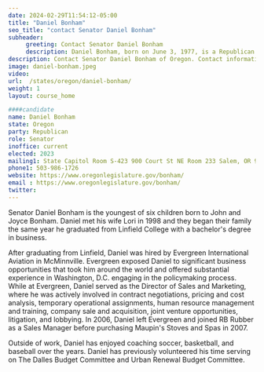 ```yaml
---
date: 2024-02-29T11:54:12-05:00
title: "Daniel Bonham"
seo_title: "contact Senator Daniel Bonham"
subheader:
     greeting: Contact Senator Daniel Bonham
     description: Daniel Bonham, born on June 3, 1977, is a Republican member of the Oregon State Senate representing District 26. This district encompasses rural Clackamas County and parts of Wasco, Hood River, and east Multnomah Counties, making up the Columbia River Gorge.
description: Contact Senator Daniel Bonham of Oregon. Contact information for Daniel Bonham includes email address, phone number, and mailing address.
image: daniel-bonham.jpeg
video:
url:  /states/oregon/daniel-bonham/
weight: 1
layout: course_home

####candidate
name: Daniel Bonham
state: Oregon
party: Republican
role: Senator
inoffice: current
elected: 2023
mailing1: State Capitol Room S-423 900 Court St NE Room 233 Salem, OR 97301
phone1: 503-986-1726
website: https://www.oregonlegislature.gov/bonham/
email : https://www.oregonlegislature.gov/bonham/
twitter:
---
```


Senator Daniel Bonham is the youngest of six children born to John and Joyce Bonham. Daniel met his wife Lori in 1998 and they began their family the same year he graduated from Linfield College with a bachelor's degree in business.

After graduating from Linfield, Daniel was hired by Evergreen International Aviation in McMinnville. Evergreen exposed Daniel to significant business opportunities that took him around the world and offered substantial experience in Washington, D.C. engaging in the policymaking process. While at Evergreen, Daniel served as the Director of Sales and Marketing, where he was actively involved in contract negotiations, pricing and cost analysis, temporary operational assignments, human resource management and training, company sale and acquisition, joint venture opportunities, litigation, and lobbying. In 2006, Daniel left Evergreen and joined RB Rubber as a Sales Manager before purchasing Maupin's Stoves and Spas in 2007.

Outside of work, Daniel has enjoyed coaching soccer, basketball, and baseball over the years. Daniel has previously volunteered his time serving on The Dalles Budget Committee and Urban Renewal Budget Committee.
